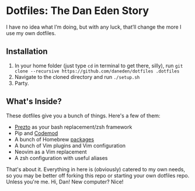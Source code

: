 # Dotfiles: The Dan Eden Story

I have no idea what I’m doing, but with any luck, that’ll change the more I use my own dotfiles.

## Installation

1. In your home folder (just type `cd` in terminal to get there, silly), run
   `git clone --recursive https://github.com/daneden/dotfiles .dotfiles`
2. Navigate to the cloned directory and run `./setup.sh`
3. Party.

## What's Inside?

These dotfiles give you a bunch of things. Here's a few of them:

- [Prezto](https://github.com/sorin-ionescu/prezto) as your bash replacement/zsh
  framework
- Pip and [Codemod](https://github.com/facebook/codemod)
- A bunch of Homebrew
  [packages](https://github.com/daneden/dotfiles/blob/master/Brewfile)
- A bunch of Vim plugins and Vim configuration
- Neovim as a Vim replacement
- A zsh configuration with useful aliases

That's about it. Everything in here is (obviously) catered to my own needs, so
you may be better off forking this repo or starting your own dotfiles repo.
Unless you're me. Hi, Dan! New computer? Nice!

